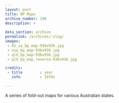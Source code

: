 ```yaml
---
layout: post
title: BP Maps
archive_number: 198
description: >
 
data_section: archive
permalink: /archives/:slug/
images:
 - 01_sa_bp_map-936x936.jpg
 - nsw_bp_map-936x936.jpg
 - qld_bp_map-936x936.jpg
 - qld_bp_map_reverse-936x936.jpg

credits:
 - title		: year
   info			: 1970s
   
---
```

A series of fold-out maps for various Australian states.
